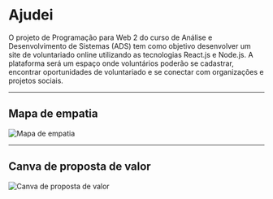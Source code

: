 # Ajudei

O projeto de Programação para Web 2 do curso de Análise e Desenvolvimento de Sistemas (ADS) tem como objetivo desenvolver um site de voluntariado online utilizando as tecnologias React.js e Node.js. A plataforma será um espaço onde voluntários poderão se cadastrar, encontrar oportunidades de voluntariado e se conectar com organizações e projetos sociais.
____
## Mapa de empatia

![Mapa de empatia](https://github.com/fabusilva/projetoWeb/assets/106494125/ee1a5859-3cf2-40fb-a73f-354c2de5c9f4)
___

## Canva de proposta de valor
![Canva de proposta de valor](https://github.com/fabusilva/projetoWeb/assets/106494125/b3303fa1-5a75-4b3b-b7cb-f31fd250f077)

